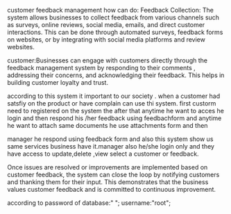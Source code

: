 customer feedback management how can do:
Feedback Collection: The system allows businesses to collect feedback from various channels such as surveys, 
online reviews, social media, emails, and direct customer interactions. 
This can be done through automated surveys, feedback forms on websites, or by integrating with social media platforms and review websites.

customer:Businesses can engage with customers directly through the feedback management system by responding to their comments
, addressing their concerns, and acknowledging their feedback. This helps in building customer loyalty and trust.

according to this system it important to our society . when a customer had satsfiy on the product or have complain can use thi system. first custorm need to registered on the system 
the after that anytime he want to acces he login and then respond his /her feedback using feedbachform and anytime he want to attach same documents he use attachments form and then 

manager he respond using feedback form and also this system show us same services business have it.manager also he/she login only and they have access to update,delete ,view
select a customer or feedback.

 Once issues are resolved or improvements are implemented based on customer feedback, the system can close the loop by notifying customers and thanking them for their input.
 This demonstrates that the business values customer feedback and is committed to continuous improvement.

 according to password of database:" ";
                  username:"root";

 
